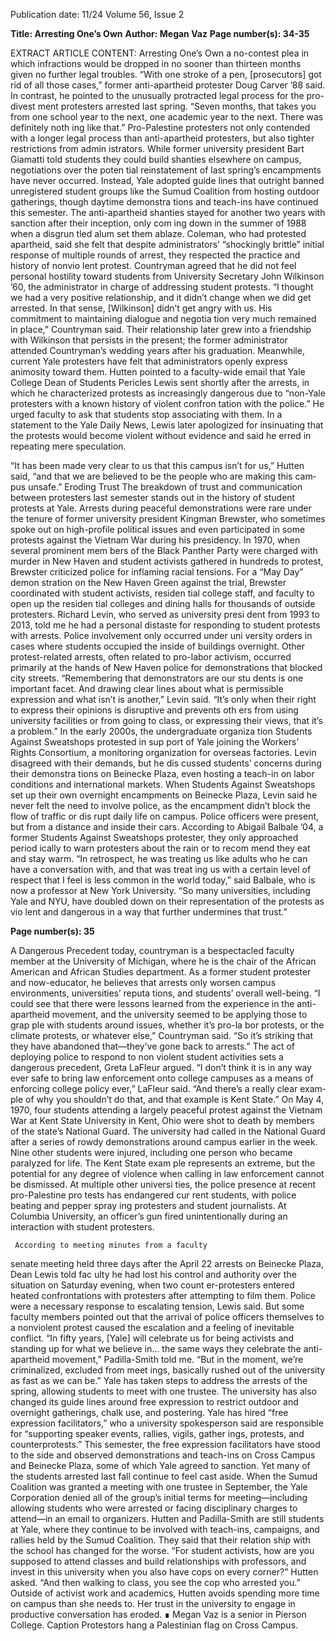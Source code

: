 Publication date: 11/24
Volume 56, Issue 2

**Title: Arresting One’s Own**
**Author: Megan Vaz**
**Page number(s): 34-35**

EXTRACT ARTICLE CONTENT:
Arresting One’s Own
a no-contest plea in which infractions would be 
dropped in no sooner than thirteen months given no 
further legal troubles.
“With one stroke of a pen, [prosecutors] got rid 
of all those cases,” former anti-apartheid protester 
Doug Carver ’88 said. In contrast, he pointed to the 
unusually protracted legal process for the pro-divest­
ment protesters arrested last spring. “Seven months, 
that takes you from one school year to the next, one 
academic year to the next. There was definitely noth­
ing like that.”
Pro-Palestine protesters not only contended 
with a longer legal process than anti-apartheid 
protesters, but also tighter restrictions from admin­
istrators. While former university president Bart 
Giamatti told students they could build shanties 
elsewhere on campus, negotiations over the poten­
tial reinstatement of last spring’s encampments 
have never occurred. Instead, Yale adopted guide­
lines that outright banned unregistered student 
groups like the Sumud Coalition from hosting 
outdoor gatherings, though daytime demonstra­
tions and teach-ins have continued this semester. 
The anti-apartheid shanties stayed for another two 
years with sanction after their inception, only com­
ing down in the summer of 1988 when a disgrun­
tled alum set them ablaze.
Coleman, who had protested apartheid, said 
she felt that despite administrators’ “shockingly 
brittle” initial response of multiple rounds of arrest, 
they respected the practice and history of nonvio­
lent protest. Countryman agreed that he did not feel 
personal hostility toward students from University 
Secretary John Wilkinson ’60, the administrator in 
charge of addressing student protests. 
“I thought we had a very positive relationship, 
and it didn’t change when we did get arrested. In 
that sense, [Wilkinson] didn’t get angry with us. His 
commitment to maintaining dialogue and negotia­
tion very much remained in place,” Countryman said. 
Their relationship later grew into a friendship with 
Wilkinson that persists in the present; the former 
administrator attended Countryman’s wedding years 
after his graduation.
Meanwhile, current Yale protesters have felt 
that administrators openly express animosity toward 
them. Hutten pointed to a faculty-wide email that 
Yale College Dean of Students Pericles Lewis sent 
shortly after the arrests, in which he characterized 
protests as increasingly dangerous due to “non-Yale 
protesters with a known history of violent confron­
tation with the police.” He urged faculty to ask that 
students stop associating with them. In a statement 
to the Yale Daily News, Lewis later apologized for 
insinuating that the protests would become violent 
without evidence and said he erred in repeating mere 
speculation. 


“It has been made very clear to us that this 
campus isn’t for us,” Hutten said, “and that we are 
believed to be the people who are making this cam­
pus unsafe.” 
Eroding Trust
The breakdown of trust and communication 
between protesters last semester stands out in the 
history of student protests at Yale. 
Arrests during peaceful demonstrations were 
rare under the tenure of former university president 
Kingman Brewster, who sometimes spoke out on 
high-profile political issues and even participated in 
some protests against the Vietnam War during his 
presidency. In 1970, when several prominent mem­
bers of the Black Panther Party were charged with 
murder in New Haven and student activists gathered 
in hundreds to protest, Brewster criticized police for 
inflaming racial tensions. For a “May Day” demon­
stration on the New Haven Green against the trial, 
Brewster coordinated with student activists, residen­
tial college staff, and faculty to open up the residen­
tial colleges and dining halls for thousands of outside 
protesters.
Richard Levin, who served as university presi­
dent from 1993 to 2013, told me he had a personal 
distaste for responding to student protests with 
arrests. Police involvement only occurred under uni­
versity orders in cases where students occupied the 
inside of buildings overnight. Other protest-related 
arrests, often related to pro-labor activism, occurred 
primarily at the hands of New Haven police for 
demonstrations that blocked city streets. 
“Remembering that demonstrators are our stu­
dents is one important facet. And drawing clear lines 
about what is permissible expression and what isn’t 
is another,” Levin said. “It’s only when their right to 
express their opinions is disruptive and prevents oth­
ers from using university facilities or from going to 
class, or expressing their views, that it’s a problem.”
In the early 2000s, the undergraduate organiza­
tion Students Against Sweatshops protested in sup­
port of Yale joining the Workers’ Rights Consortium, 
a monitoring organization for overseas factories. 
Levin disagreed with their demands, but he dis­
cussed students’ concerns during their demonstra­
tions on Beinecke Plaza, even hosting a teach-in on 
labor conditions and international markets. When 
Students Against Sweatshops set up their own 
overnight encampments on Beinecke Plaza, Levin 
said he never felt the need to involve police, as the 
encampment didn’t block the flow of traffic or dis­
rupt daily life on campus. Police officers were present, 
but from a distance and inside their cars. According 
to Abigail Balbale ’04, a former Students Against 
Sweatshops protester, they only approached period­
ically to warn protesters about the rain or to recom­
mend they eat and stay warm.
“In retrospect, he was treating us like adults who 
he can have a conversation with, and that was treat­
ing us with a certain level of respect that I feel is less 
common in the world today,” said Balbale, who is 
now a professor at New York University. “So many 
universities, including Yale and NYU, have doubled 
down on their representation of the protests as vio­
lent and dangerous in a way that further undermines 
that trust.” 


**Page number(s): 35**

A Dangerous Precedent
today, countryman is a bespectacled faculty 
member at the University of Michigan, where he 
is the chair of the African American and African 
Studies department. As a former student protester 
and now-educator, he believes that arrests only 
worsen campus environments, universities’ reputa­
tions, and students’ overall well-being.
“I could see that there were lessons learned from 
the experience in the anti-apartheid movement, and 
the university seemed to be applying those to grap­
ple with students around issues, whether it’s pro-la­
bor protests, or the climate protests, or whatever else,” 
Countryman said. “So it’s striking that they have 
abandoned that—they’ve gone back to arrests.”
The act of deploying police to respond to non­
violent student activities sets a dangerous precedent, 
Greta LaFleur argued.
“I don’t think it is in any way ever safe to bring 
law enforcement onto college campuses as a means of 
enforcing college policy 
ever,” LaFleur said. “And 
there’s a really clear exam­
ple of why you shouldn’t 
do that, and that example 
is Kent State.”
On May 4, 1970, four 
students 
attending 
a 
largely peaceful protest 
against the Vietnam War 
at Kent State University 
in Kent, Ohio were shot 
to death by members of 
the state’s National Guard. 
The university had called 
in the National Guard 
after a series of rowdy 
demonstrations 
around 
campus earlier in the 
week. Nine other students 
were injured, including 
one person who became 
paralyzed for life.
The Kent State exam­
ple represents an extreme, 
but the potential for any 
degree of violence when 
calling in law enforcement 
cannot be dismissed. At 
multiple other universi­
ties, the police presence at 
recent pro-Palestine pro­
tests has endangered cur­
rent students, with police 
beating and pepper spray­
ing protesters and student 
journalists. At Columbia 
University, 
an 
officer’s 
gun fired unintentionally 
during an interaction with 
student protesters. 

     According to meeting minutes from a faculty 
senate meeting held three days after the April 22 
arrests on Beinecke Plaza, Dean Lewis told fac­
ulty he had lost his control and authority over the 
situation on Saturday evening, when two count­
er-protesters entered heated confrontations with 
protesters after attempting to film them. Police 
were a necessary response to escalating tension, 
Lewis said. But some faculty members pointed 
out that the arrival of police officers themselves 
to a nonviolent protest caused the escalation and a 
feeling of inevitable conflict.
“In fifty years, [Yale] will celebrate us for being 
activists and standing up for what we believe in… 
the same ways they celebrate the anti-apartheid 
movement,” Padilla-Smith told me. “But in the 
moment, we’re criminalized, excluded from meet­
ings, basically rushed out of the university as fast 
as we can be.”
Yale has taken steps to address the arrests of 
the spring, allowing students to meet with one 
trustee. The university has also changed its guide­
lines around free expression to restrict outdoor 
and overnight gatherings, chalk use, and postering. 
Yale has hired “free expression facilitators,” who a 
university spokesperson said are responsible for 
“supporting speaker events, rallies, vigils, gather­
ings, protests, and counterprotests.” This semester, 
the free expression facilitators have stood to the 
side and observed demonstrations and teach-ins 
on Cross Campus and Beinecke Plaza, some of 
which Yale agreed to sanction.
Yet many of the students arrested last fall 
continue to feel cast aside. When the Sumud 
Coalition was granted a meeting with one trustee 
in September, the Yale Corporation denied all of 
the group’s initial terms for meeting—including 
allowing students who were arrested or facing 
disciplinary charges to attend—in an email to 
organizers.
Hutten and Padilla-Smith are still students 
at Yale, where they continue to be involved with 
teach-ins, campaigns, and rallies held by the 
Sumud Coalition. They said that their relation­
ship with the school has changed for the worse. 
“For student activists, how are you supposed 
to attend classes and build relationships with 
professors, and invest in this university when you 
also have cops on every corner?” Hutten asked. 
“And then walking to class, you see the cop who 
arrested you.”
Outside of activist work and academics, 
Hutten avoids spending more time on campus 
than she needs to. Her trust in the university to 
engage in productive conversation has eroded. ∎
Megan Vaz is a senior in Pierson College.
Caption
Protestors hang a Palestinian flag on Cross Campus.